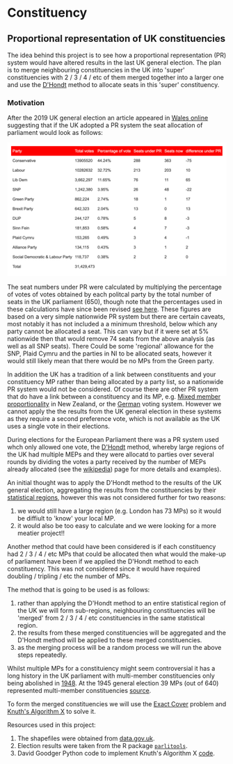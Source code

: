 # Constituency

## Proportional representation of UK constituencies

The idea behind this project is to see how a proportional representation (PR) system would have altered results in the last UK general election. The plan is to merge neighbouring constituencies in the UK into 'super' constituencies with 2 / 3 / 4 / etc of them merged together into a larger one and use the [D'Hondt](https://en.wikipedia.org/wiki/D%27Hondt_method) method to allocate seats in this 'super' constituency.

### Motivation
After the 2019 UK general election an article appeared in [Wales online](https://www.walesonline.co.uk/news/politics/proportional-representation-general-election-votes-17414366?_ga=2.214928336.650232768.1586343291-62203819.1586343291) suggesting that if the UK adopted a PR system the seat allocation of parliament would look as follows:

![Seat numbers of FPTP against PR](seat_allocation.png)

The seat numbers under PR were calculated by multiplying the percentage of votes of votes obtained by each politcal party by the total number of seats in the UK parliament (650), though note that the percentages used in these calculations have since been revised 
[see here](https://en.wikipedia.org/wiki/2019_United_Kingdom_general_election). These figures are based on a very simple nationwide PR system but there are certain caveats, most notably it has not included a  a minimum threshold, below which any party cannot be allocated a seat. This can vary but if it were set at 5% nationwide then that would remove 74 seats from the above analysis (as well as all SNP seats). There Could be some 'regional' allowance for the SNP, Plaid Cymru and the parties in NI to be allocated seats, however it would still likely mean that there would be no MPs from the Green party.

In addition the UK has a tradition of a link between constituents and your constituency MP rather than being allocated by a party list, so a nationwide PR system would not be considered. Of course there are other PR system that do have a link between a constituency and its MP, e.g. [Mixed member proportionality](https://en.wikipedia.org/wiki/Electoral_system_of_New_Zealand#MMP_in_New_Zealand) in New Zealand, or the [German](https://en.wikipedia.org/wiki/Electoral_system_of_Germany) voting system. However we cannot apply the the results from the UK general election in these systems as they require a second preference vote, which is not available as the UK uses a single vote in their elections.

During elections for the European Parliament there was a PR system used whch only allowed one vote, the [D'Hondt](https://en.wikipedia.org/wiki/D%27Hondt_method) method, whereby large regions of the UK had multiple MEPs and they were allocatd to parties over several rounds by dividing the votes a party received by the number of MEPs already allocated (see the [wikipedia](https://en.wikipedia.org/wiki/D%27Hondt_method)) page for more details and examples).

An initial thought was to apply the D'Hondt method to the results of the UK general election, aggregating the results from the constituencies by their [statistical regions](https://en.wikipedia.org/wiki/NUTS_statistical_regions_of_the_United_Kingdom), however this was not considered further for two reasons:
1. we would still have a large region (e.g. London has 73 MPs) so it would be diffiult to 'know' your local MP.
1. it would also be too easy to calculate and we were looking for a more meatier project!!

Another method that could have been considered is if each constituency had 2 / 3 / 4 / etc MPs that could be allocated then what would the make-up of parliament have been if we applied the D'Hondt method to each constituency. This was not considered since it would have required doubling / tripling / etc the number of MPs.

The method that is going to be used is as follows:
1. rather than applying the D'Hondt method to an entire statistical region of the UK we will form sub-regions, neighbouring constituencies will be 'merged' from 2 / 3 / 4 / etc constituencies in the same statistical region.
1. the results from these merged constituencies will be aggregated and the D'Hondt method will be applied to these merged constituencies.
1. as the merging process will be a random process we will run the above steps repeatedly.

Whilst multiple MPs for a constituiency might seem controversial it has a long history in the UK parliament with multi-member constituencies only being abolished in [1948](https://en.wikipedia.org/wiki/Multi-member_constituencies_in_the_Parliament_of_the_United_Kingdom). At the 1945 general election 39 MPs (out of 640) represented multi-member constituencies [source](https://en.wikipedia.org/wiki/List_of_MPs_elected_in_the_1945_United_Kingdom_general_election).

To form the merged constituencies we will use the [Exact Cover](https://en.wikipedia.org/wiki/Exact_cover) problem and [Knuth's Algorithm X](https://en.wikipedia.org/wiki/Knuth%27s_Algorithm_X) to solve it.

Resources used in this project:
1. The shapefiles were obtained from [data.gov.uk](https://data.gov.uk/dataset/09762279-a9cf-49ce-b035-809c91ba4214/westminster-parliamentary-constituencies-december-2017-uk-bfc).
1. Election results were taken from the R package [`parlitools`](https://github.com/evanodell/parlitools).
1. David Goodger Python code to implement Knuth's Algorithm X [code](http://puzzler.sourceforge.net/puzzler/exact_cover_dlx.py).